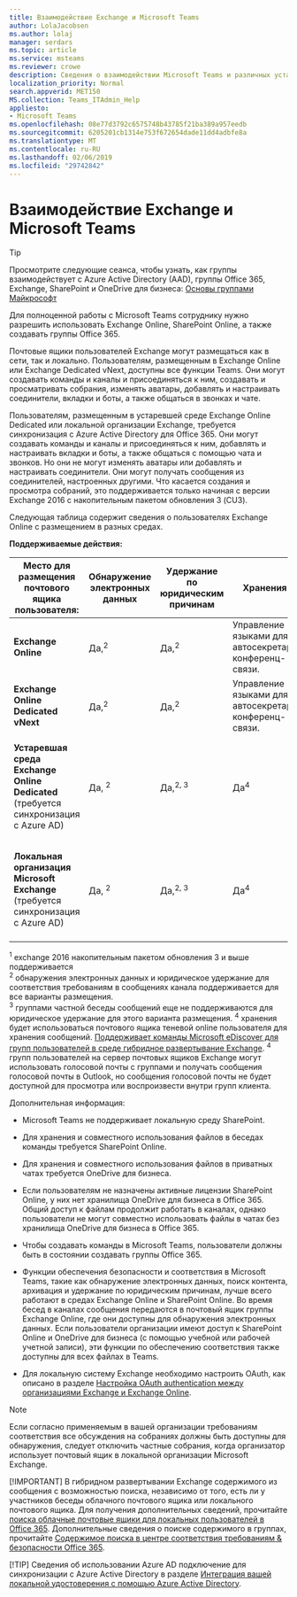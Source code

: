 ```yaml
---
title: Взаимодействие Exchange и Microsoft Teams
author: LolaJacobsen
ms.author: lolaj
manager: serdars
ms.topic: article
ms.service: msteams
ms.reviewer: crowe
description: Сведения о взаимодействии Microsoft Teams и различных установок Exchange при использовании некоторых функций, таких как создание команд и присоединение к ним, создание каналов и т. д.
localization_priority: Normal
search.appverid: MET150
MS.collection: Teams_ITAdmin_Help
appliesto:
- Microsoft Teams
ms.openlocfilehash: 08e77d3792c6575748b43785f21ba389a957eedb
ms.sourcegitcommit: 6205201cb1314e753f672654dade11dd4adbfe8a
ms.translationtype: MT
ms.contentlocale: ru-RU
ms.lasthandoff: 02/06/2019
ms.locfileid: "29742842"
---
```

<a name="how-exchange-and-microsoft-teams-interact"></a>Взаимодействие Exchange и Microsoft Teams 
=========================================

> [!Tip]
> Просмотрите следующие сеанса, чтобы узнать, как группы взаимодействует с Azure Active Directory (AAD), группы Office 365, Exchange, SharePoint и OneDrive для бизнеса: [Основы группами Майкрософт](https://aka.ms/teams-foundations)

Для полноценной работы с Microsoft Teams сотруднику нужно разрешить использовать Exchange Online, SharePoint Online, а также создавать группы Office 365.

Почтовые ящики пользователей Exchange могут размещаться как в сети, так и локально. Пользователям, размещенным в Exchange Online или Exchange Dedicated vNext, доступны все функции Teams. Они могут создавать команды и каналы и присоединяться к ним, создавать и просматривать собрания, изменять аватары, добавлять и настраивать соединители, вкладки и боты, а также общаться в звонках и чате.

Пользователям, размещенным в устаревшей среде Exchange Online Dedicated или локальной организации Exchange, требуется синхронизация с Azure Active Directory для Office 365. Они могут создавать команды и каналы и присоединяться к ним, добавлять и настраивать вкладки и боты, а также общаться с помощью чата и звонков. Но они не могут изменять аватары или добавлять и настраивать соединители. Они могут получать сообщения из соединителей, настроенных другими. Что касается создания и просмотра собраний, это поддерживается только начиная с версии Exchange 2016 с накопительным пакетом обновления 3 (CU3).

Следующая таблица содержит сведения о пользователях Exchange Online с размещением в разных средах.

**Поддерживаемые действия:** 

| Место для размещения почтового ящика пользователя: | Обнаружение электронных данных| Удержание по юридическим причинам | Хранения| Группы и канала mgmt |Создание и просмотр собраний| Изменение аватара пользователя | Журнал звонков | Управление контактами | Доступ к контактов Outlook | Голосовая почта |Добавление и настройка соединителей|Добавление и настройка вкладок|Добавление и настройка ботов| 
|---|---|---|---|---|---|---|---|---|---|---|---|---|---|
|**Exchange Online**|Да,<sup>2</sup>|Да,<sup>2</sup>|Управление языками для автосекретаря конференц-связи.|Да|Да|Да|Да|Да|Да|Да|Да|Да |Да|
|**Exchange Online Dedicated vNext**|Да,<sup>2</sup>|Да,<sup>2</sup>|Управление языками для автосекретаря конференц-связи.|Да |Да|Да|Да |Да|Да|Да|Да |Да |Да |
|**Устаревшая среда Exchange Online Dedicated** (требуется синхронизация с Azure AD)|Да, <sup>2</sup>|Да,<sup>2, 3</sup>|Да<sup>4|Установка международного номера как номера доступа по умолчанию (представленного в приглашении на собрание) для пользователя.|Да|Нет|Да|Установка международного номера как номера доступа по умолчанию (представленного в приглашении на собрание) для пользователя.|Да|Нет|Нет|Да|Да|
|**Локальная организация Microsoft Exchange** (требуется синхронизация с Azure AD)|Да, <sup>2</sup>|Да,<sup>2, 3</sup>|Да<sup>4|Да|Да (Exchange 2016 CU3 +)|Нет|Да|Установка международного номера как номера доступа по умолчанию (представленного в приглашении на собрание) для пользователя.|Да|Не<sup>5|Возможность идентификации любого пользователя в организации с помощью ПИН-кода.|Нет|Да|
                                                            
<sup>1</sup> exchange 2016 накопительным пакетом обновления 3 и выше поддерживается  
<sup>2</sup> обнаружения электронных данных и юридическое удержание для соответствия требованиям в сообщениях канала поддерживается для все варианты размещения.  
<sup>3</sup> группами частной беседы сообщений еще не поддерживаются для юридическое удержание для этого варианта размещения.
<sup>4</sup> хранения будет использоваться почтового ящика теневой online пользователя для хранения сообщений. [Поддерживает команды Microsoft eDiscover для групп пользователей в среде гибридное развертывание Exchange](https://techcommunity.microsoft.com/t5/Microsoft-Teams-Blog/Microsoft-Teams-supports-eDiscovery-for-Teams-users-in-a/ba-p/200009).
<sup>4</sup> групп пользователей на сервер почтовых ящиков Exchange могут использовать голосовой почты с группами и получать сообщения голосовой почты в Outlook, но сообщения голосовой почты не будет доступной для просмотра или воспроизвести внутри групп клиента.

Дополнительная информация:

-   Microsoft Teams не поддерживает локальную среду SharePoint.

-   Для хранения и совместного использования файлов в беседах команды требуется SharePoint Online.

-   Для хранения и совместного использования файлов в приватных чатах требуется OneDrive для бизнеса.

-   Если пользователям не назначены активные лицензии SharePoint Online, у них нет хранилища OneDrive для бизнеса в Office 365. Общий доступ к файлам продолжит работать в каналах, однако пользователи не могут совместно использовать файлы в чатах без хранилища OneDrive для бизнеса в Office 365.

-   Чтобы создавать команды в Microsoft Teams, пользователи должны быть в состоянии создавать группы Office 365.

-   Функции обеспечения безопасности и соответствия в Microsoft Teams, такие как обнаружение электронных данных, поиск контента, архивация и удержание по юридическим причинам, лучше всего работают в средах Exchange Online и SharePoint Online. Во время бесед в каналах сообщения передаются в почтовый ящик группы Exchange Online, где они доступны для обнаружения электронных данных. Если пользователи организации имеют доступ к SharePoint Online и OneDrive для бизнеса (с помощью учебной или рабочей учетной записи), эти функции по обеспечению соответствия также доступны для всех файлах в Teams.

-   Для локальную систему Exchange необходимо настроить OAuth, как описано в разделе [Настройка OAuth authentication между организациями Exchange и Exchange Online](https://technet.microsoft.com/en-us/library/dn594521(v=exchg.150).aspx). 

> [!NOTE]
> Если согласно применяемым в вашей организации требованиям соответствия все обсуждения на собраниях должны быть доступны для обнаружения, следует отключить частные собрания, когда организатор использует почтовый ящик в локальной организации Microsoft Exchange.
> 
> [!IMPORTANT]
> В гибридном развертывании Exchange содержимого из сообщения с возможностью поиска, независимо от того, есть ли у участников беседы облачного почтового ящика или локального почтового ящика. Для получения дополнительных сведений, прочитайте [поиска облачные почтовые ящики для локальных пользователей в Office 365](https://docs.microsoft.com/en-us/office365/securitycompliance/search-cloud-based-mailboxes-for-on-premises-users). Дополнительные сведения о поиске содержимого в группах, прочитайте [Содержимое поиска в центре соответствия требованиям & безопасности Office 365](https://docs.microsoft.com/en-us/Office365/SecurityCompliance/content-search#searching-microsoft-teams-and-office-365-groups).
> 
> [!TIP]
> Сведения об использовании Azure AD подключение для синхронизации с Azure Active Directory в разделе [Интеграция вашей локальной удостоверения с помощью Azure Active Directory](https://go.microsoft.com/fwlink/?linkid=854600).
